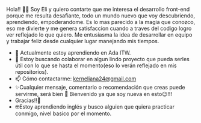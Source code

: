 Hola!! 🙋🏼‍
Soy Eli y quiero contarte que me interesa el desarrollo front-end porque me resulta desafiante, todo un mundo nuevo que voy descubriendo, aprendiendo, empoderandome. Es lo mas parecido a la magia que conozco, eso me divierte y me genera satisfaccion cuando a traves del codigo logro ver reflejado lo que quiero. Me entusiasma la idea de desarrollar en equipo y trabajar feliz desde cualquier lugar manejando mis tiempos.
- 🌱 Actualmente estoy aprendiendo en Ada ITW.
- 👯 Estoy buscando colaborar en algun lindo proyecto que pueda serles útil con lo que se hasta el momento(eso lo verán reflejado en mis repositorios).
- 📫 Cómo contactarme: kerneliana24@gmail.com
- ✨Cualquier mensaje, comentario o recomendación que creas puede servirme, será bien 🤗 Bienvenido ya que soy nueva en esto😉!!!
- Gracias!!💖
- 🤓Estoy aprendiendo inglés y busco alguien que quiera practicar conmigo, nivel basico por el momento.

